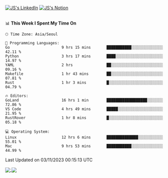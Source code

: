 
[![JS's LinkedIn](https://img.shields.io/badge/LinkedIn-blue?style=for-the-badge&logo=linkedin)](https://www.linkedin.com/in/jaeseung-lee-5a2a32139/) 
[![JS's Notion](https://img.shields.io/badge/Notion-black?style=for-the-badge&logo=notion)](https://bit.ly/ljswiki1) <br><br>
<!-- ![JS's GitHub stats](https://github-readme-stats-lemon-five.vercel.app/api?username=tkxkd0159&hide=contribs,prs,stars,issues&show_icons=true&theme=react&include_all_commits=true)   -->
<!-- ![Top Langs](https://github-readme-stats-lemon-five.vercel.app/api/top-langs/?username=tkxkd0159&layout=compact&hide=jupyter%20notebook,scss,html,css&langs_count=10)  -->


<!--START_SECTION:waka-->
📊 **This Week I Spent My Time On** 

```text
🕑︎ Time Zone: Asia/Seoul

💬 Programming Languages: 
Go                       9 hrs 15 mins       ███████████░░░░░░░░░░░░░░   42.11 % 
Python                   3 hrs 17 mins       ████░░░░░░░░░░░░░░░░░░░░░   14.97 % 
YAML                     2 hrs               ██░░░░░░░░░░░░░░░░░░░░░░░   09.16 % 
Makefile                 1 hr 43 mins        ██░░░░░░░░░░░░░░░░░░░░░░░   07.81 % 
Rust                     1 hr 3 mins         █░░░░░░░░░░░░░░░░░░░░░░░░   04.79 % 

🔥 Editors: 
GoLand                   16 hrs 1 min        ██████████████████░░░░░░░   72.86 % 
VS Code                  4 hrs 49 mins       █████░░░░░░░░░░░░░░░░░░░░   21.95 % 
RustRover                1 hr 8 mins         █░░░░░░░░░░░░░░░░░░░░░░░░   05.18 % 

💻 Operating System: 
Linux                    12 hrs 6 mins       ██████████████░░░░░░░░░░░   55.01 % 
Mac                      9 hrs 53 mins       ███████████░░░░░░░░░░░░░░   44.99 % 
```


 Last Updated on 03/11/2023 00:15:13 UTC
<!--END_SECTION:waka-->

<a href="https://github.com/tkxkd0159/dsalgo">
  <img align="center" src="https://github-readme-stats-lemon-five.vercel.app/api/pin/?username=tkxkd0159&repo=dsalgo&theme=react" />
</a>
<a href="https://github.com/tkxkd0159/books">
  <img align="center" src="https://github-readme-stats-lemon-five.vercel.app/api/pin/?username=tkxkd0159&repo=books&theme=react" />
</a>

<!---
- 🔭 I’m currently working on ...
- 🌱 I’m currently learning blockchain and distributed network
- 👯 I’m looking to collaborate on ...
- 🤔 I’m looking for help with ...
- 💬 Ask me about ...
- 📫 How to reach me: ...
- 😄 Pronouns: ...
- ⚡ Fun fact: ...
-->
